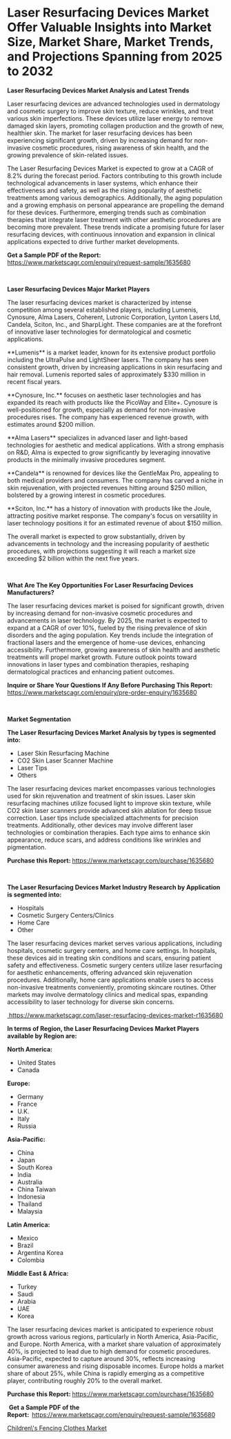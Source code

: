 <p><h1>Laser Resurfacing Devices Market Offer Valuable Insights into Market Size, Market Share, Market Trends, and Projections Spanning from 2025 to 2032</h1></p><p><strong>Laser Resurfacing Devices Market Analysis and Latest Trends</strong></p>
<p><p>Laser resurfacing devices are advanced technologies used in dermatology and cosmetic surgery to improve skin texture, reduce wrinkles, and treat various skin imperfections. These devices utilize laser energy to remove damaged skin layers, promoting collagen production and the growth of new, healthier skin. The market for laser resurfacing devices has been experiencing significant growth, driven by increasing demand for non-invasive cosmetic procedures, rising awareness of skin health, and the growing prevalence of skin-related issues.</p><p>The Laser Resurfacing Devices Market is expected to grow at a CAGR of 8.2% during the forecast period. Factors contributing to this growth include technological advancements in laser systems, which enhance their effectiveness and safety, as well as the rising popularity of aesthetic treatments among various demographics. Additionally, the aging population and a growing emphasis on personal appearance are propelling the demand for these devices. Furthermore, emerging trends such as combination therapies that integrate laser treatment with other aesthetic procedures are becoming more prevalent. These trends indicate a promising future for laser resurfacing devices, with continuous innovation and expansion in clinical applications expected to drive further market developments.</p></p>
<p><strong>Get a Sample PDF of the Report:&nbsp;</strong> <a href="https://www.marketscagr.com/enquiry/request-sample/1635680?utm_campaign=1126&utm_medium=2&utm_source=Github&utm_content=ia&utm_term=23032025&utm_id=laser-resurfacing-devices">https://www.marketscagr.com/enquiry/request-sample/1635680</a></p>
<p>&nbsp;</p>
<p><strong>Laser Resurfacing Devices Major Market Players</strong></p>
<p><p>The laser resurfacing devices market is characterized by intense competition among several established players, including Lumenis, Cynosure, Alma Lasers, Coherent, Lutronic Corporation, Lynton Lasers Ltd, Candela, Sciton, Inc., and SharpLight. These companies are at the forefront of innovative laser technologies for dermatological and cosmetic applications.</p><p>**Lumenis** is a market leader, known for its extensive product portfolio including the UltraPulse and LightSheer lasers. The company has seen consistent growth, driven by increasing applications in skin resurfacing and hair removal. Lumenis reported sales of approximately $330 million in recent fiscal years.</p><p>**Cynosure, Inc.** focuses on aesthetic laser technologies and has expanded its reach with products like the PicoWay and Elite+. Cynosure is well-positioned for growth, especially as demand for non-invasive procedures rises. The company has experienced revenue growth, with estimates around $200 million.</p><p>**Alma Lasers** specializes in advanced laser and light-based technologies for aesthetic and medical applications. With a strong emphasis on R&D, Alma is expected to grow significantly by leveraging innovative products in the minimally invasive procedures segment.</p><p>**Candela** is renowned for devices like the GentleMax Pro, appealing to both medical providers and consumers. The company has carved a niche in skin rejuvenation, with projected revenues hitting around $250 million, bolstered by a growing interest in cosmetic procedures.</p><p>**Sciton, Inc.** has a history of innovation with products like the Joule, attracting positive market response. The company's focus on versatility in laser technology positions it for an estimated revenue of about $150 million.</p><p>The overall market is expected to grow substantially, driven by advancements in technology and the increasing popularity of aesthetic procedures, with projections suggesting it will reach a market size exceeding $2 billion within the next five years.</p></p>
<p>&nbsp;</p>
<p><strong>What Are The Key Opportunities For Laser Resurfacing Devices Manufacturers?</strong></p>
<p><p>The laser resurfacing devices market is poised for significant growth, driven by increasing demand for non-invasive cosmetic procedures and advancements in laser technology. By 2025, the market is expected to expand at a CAGR of over 10%, fueled by the rising prevalence of skin disorders and the aging population. Key trends include the integration of fractional lasers and the emergence of home-use devices, enhancing accessibility. Furthermore, growing awareness of skin health and aesthetic treatments will propel market growth. Future outlook points toward innovations in laser types and combination therapies, reshaping dermatological practices and enhancing patient outcomes.</p></p>
<p><strong>Inquire or Share Your Questions If Any Before Purchasing This Report:</strong> <a href="https://www.marketscagr.com/enquiry/pre-order-enquiry/1635680?utm_campaign=1126&utm_medium=2&utm_source=Github&utm_content=ia&utm_term=23032025&utm_id=laser-resurfacing-devices">https://www.marketscagr.com/enquiry/pre-order-enquiry/1635680</a></p>
<p>&nbsp;</p>
<p><strong>Market Segmentation</strong></p>
<p><strong>The Laser Resurfacing Devices Market Analysis by types is segmented into:</strong></p>
<p><ul><li>Laser Skin Resurfacing Machine</li><li>CO2 Skin Laser Scanner Machine</li><li>Laser Tips</li><li>Others</li></ul></p>
<p><p>The laser resurfacing devices market encompasses various technologies used for skin rejuvenation and treatment of skin issues. Laser skin resurfacing machines utilize focused light to improve skin texture, while CO2 skin laser scanners provide advanced skin ablation for deep tissue correction. Laser tips include specialized attachments for precision treatments. Additionally, other devices may involve different laser technologies or combination therapies. Each type aims to enhance skin appearance, reduce scars, and address conditions like wrinkles and pigmentation.</p></p>
<p><strong>Purchase this Report:&nbsp;</strong><a href="https://www.marketscagr.com/purchase/1635680?utm_campaign=1126&utm_medium=2&utm_source=Github&utm_content=ia&utm_term=23032025&utm_id=laser-resurfacing-devices">https://www.marketscagr.com/purchase/1635680</a></p>
<p>&nbsp;</p>
<p><strong>The Laser Resurfacing Devices Market Industry Research by Application is segmented into:</strong></p>
<p><ul><li>Hospitals</li><li>Cosmetic Surgery Centers/Clinics</li><li>Home Care</li><li>Other</li></ul></p>
<p><p>The laser resurfacing devices market serves various applications, including hospitals, cosmetic surgery centers, and home care settings. In hospitals, these devices aid in treating skin conditions and scars, ensuring patient safety and effectiveness. Cosmetic surgery centers utilize laser resurfacing for aesthetic enhancements, offering advanced skin rejuvenation procedures. Additionally, home care applications enable users to access non-invasive treatments conveniently, promoting skincare routines. Other markets may involve dermatology clinics and medical spas, expanding accessibility to laser technology for diverse skin concerns.</p></p>
<p><a href="https://www.marketscagr.com/laser-resurfacing-devices-market-r1635680?utm_campaign=1126&utm_medium=2&utm_source=Github&utm_content=ia&utm_term=23032025&utm_id=laser-resurfacing-devices">&nbsp;https://www.marketscagr.com/laser-resurfacing-devices-market-r1635680</a></p>
<p><strong>In terms of Region, the Laser Resurfacing Devices Market Players available by Region are:</strong></p>
<p>
    <p> <strong> North America: </strong>
        <ul>
            <li>United States</li>
            <li>Canada</li>
        </ul>
        </p> 
    <p> <strong> Europe: </strong>
        <ul>
            <li>Germany</li>
            <li>France</li>
            <li>U.K.</li>
            <li>Italy</li>
            <li>Russia</li>
        </ul>
        </p> 
    <p> <strong> Asia-Pacific: </strong>
        <ul>
            <li>China</li>
            <li>Japan</li>
            <li>South Korea</li>
            <li>India</li>
            <li>Australia</li>
            <li>China Taiwan</li>
            <li>Indonesia</li>
            <li>Thailand</li>
            <li>Malaysia</li>
        </ul>
        </p> 
    <p> <strong> Latin America: </strong>
        <ul>
            <li>Mexico</li>
            <li>Brazil</li>
            <li>Argentina Korea</li>
            <li>Colombia</li>
        </ul>
        </p> 
    <p> <strong> Middle East & Africa: </strong>
        <ul>
            <li>Turkey</li>
            <li>Saudi</li>
            <li>Arabia</li>
            <li>UAE</li>
            <li>Korea</li>
        </ul>
    </p>
    </p>
<p><p>The laser resurfacing devices market is anticipated to experience robust growth across various regions, particularly in North America, Asia-Pacific, and Europe. North America, with a market share valuation of approximately 40%, is projected to lead due to high demand for cosmetic procedures. Asia-Pacific, expected to capture around 30%, reflects increasing consumer awareness and rising disposable incomes. Europe holds a market share of about 25%, while China is rapidly emerging as a competitive player, contributing roughly 20% to the overall market.</p></p>
<p><strong>Purchase this Report: </strong><a href="https://www.marketscagr.com/purchase/1635680?utm_campaign=1126&utm_medium=2&utm_source=Github&utm_content=ia&utm_term=23032025&utm_id=laser-resurfacing-devices">https://www.marketscagr.com/purchase/1635680</a></p>
<p>&nbsp;<strong>Get a Sample PDF of the Report:&nbsp;&nbsp;</strong><a href="https://www.marketscagr.com/enquiry/request-sample/1635680?utm_campaign=1126&utm_medium=2&utm_source=Github&utm_content=ia&utm_term=23032025&utm_id=laser-resurfacing-devices">https://www.marketscagr.com/enquiry/request-sample/1635680</a></p>
<p><strong></strong></p>
<p><p><a href="https://github.com/julyju69/Market-Research-Report-List-6/blob/main/childrens-fencing-clothes-market.md?utm_campaign=1126&utm_medium=2&utm_source=Github&utm_content=ia&utm_term=23032025&utm_id=laser-resurfacing-devices">Children\'s Fencing Clothes Market</a></p></p>